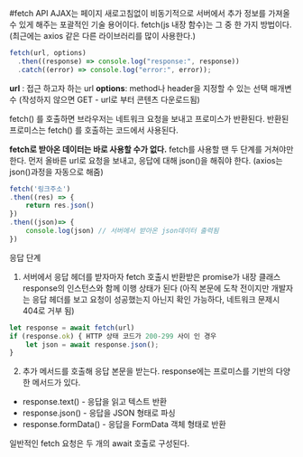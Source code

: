 #fetch API
AJAX는 페이지 새로고침없이 비동기적으로 서버에서 추가 정보를 가져올 수 있게 해주는 포괄적인 기술 용어이다.
fetch(js 내장 함수)는 그 중 한 가지 방법이다. (최근에는 axios 같은 다른 라이브러리를 많이 사용한다.)

```js
fetch(url, options)
  .then((response) => console.log("response:", response))
  .catch((error) => console.log("error:", error));
```
**url** : 접근 하고자 하는 url
**options**: method나 header을 지정할 수 있는 선택 매개변수 (작성하지 않으면 GET - url로 부터 콘텐츠 다운로드됨)

fetch() 를 호출하면 브라우저는 네트워크 요청을 보내고 프로미스가 반환된다. 
반환된 프로미스는 fetch() 를 호출하는 코드에서 사용된다.

**fetch로 받아온 데이터는 바로 사용할 수가 없다.**
fetch를 사용할 땐 두 단계를 거쳐야만 한다. 먼저 올바른 url로 요청을 보내고, 응답에 대해 json()을 해줘야 한다.
(axios는 json()과정을 자동으로 해줌)
```js
fetch('링크주소')
.then((res) => {
    return res.json() 
})
.then((json)=> {
    console.log(json) // 서버에서 받아온 json데이터 출력됨
})
```
응답 단계
1. 서버에서 응답 헤더를 받자마자 fetch 호출시 반환받은 promise가 내장 클래스 response의 인스턴스와 함께 이행 상태가 된다
(아직 본문에 도착 전이지만 개발자는 응답 헤더를 보고 요청이 성공했는지 아닌지 확인 가능하다, 네트워크 문제시 404로 거부 됨)
```js
let response = await fetch(url)
if (response.ok) { HTTP 상태 코드가 200-299 사이 인 경우
    let json = await response.json();
}
```
2. 추가 메서드를 호출해 응답 본문을 받는다.
response에는 프로미스를 기반의 다양한 메서드가 있다. 
- response.text() - 응답을 읽고 텍스트 반환
- response.json() - 응답을 JSON 형태로 파싱
- response.formData() - 응답을 FormData 객체 형태로 반환

일반적인 fetch 요청은 두 개의 await 호출로 구성된다.

